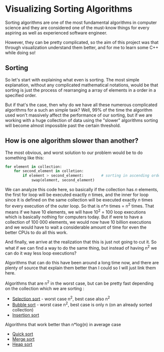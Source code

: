 


# Visualizing Sorting Algorithms
Sorting algorithms are one of the most fundamental algorithms in computer science and they are considered one of the must-know things for every aspiring as well as experienced software engineer.

However, they can be pretty complicated, so the aim of this project was that through visualization understand them better, and for me to learn some C++ while doing so!

## Sorting
So let's start with explaining what even is sorting.
The most simple explanation, without any complicated mathematical notations, would be that sorting is just the process of rearranging a array of elements in a order in a specified order.

But if that's the case, then why do we have all these numerous complicated algorithms for a such an simple task?
Well, 99% of the time the algorithm used won't massively affect the performance of our sorting, but if we are working with a huge collection of data using the  "slower" algorithms sorting will  become almost impossible past the certain threshold.

## How is one algorithm slower than another?
The most obvious, and  worst solution to our problem would be to do something like this:

```python
for element in collection:
	for second_element in colletion:
		if element > second_element:		# sorting in ascending order
			swap(element, second_element)

```

We can analyze this code here, so basically if the collection has _n_ elements, the first for loop will be executed exactly _n_ times, and the inner for loop since it is defined on the same collection will be executed exactly _n_ times for every execution of the outer loop.
So that is _n_*_n_ times = n<sup>2</sup> times.
That means if we have 10 elements, we will have 10<sup>2</sup> = 100 loop executions which is basically nothing for computers today.
But if were to have a collection of 100 000 elements, we would now have 10 billion executions and we would have to wait a considerable amount of time for even the better CPUs to do all this work.

And finally, we arrive at the realization that this is just not going to cut it.
So what if we can find a way to do the same thing, but instead of having n<sup>2</sup>  we can do it way less loop executions?

Algorithms that can do this have been around a long time now, and there are plenty of source that explain them better than I could so I will just link them here.

Algorithms that are n<sup>2</sup> in the worst case, but can be pretty fast depending on the collection which we are sorting :
 - [Selection sort](https://www.geeksforgeeks.org/selection-sort/) - worst case  n<sup>2</sup>, best case also  n<sup>2</sup>
 - [Bubble sort](https://www.geeksforgeeks.org/bubble-sort/) - worst case n<sup>2</sup>, best case is only n (on an already sorted collection)
- [Insertion sort](https://www.geeksforgeeks.org/insertion-sort/)

Algorithms that work better than n*log(n) in average case
- [Quick sort](https://www.geeksforgeeks.org/quick-sort/)
- [Merge sort](https://www.geeksforgeeks.org/merge-sort/)
- [Heap sort](https://www.geeksforgeeks.org/heap-sort/)
